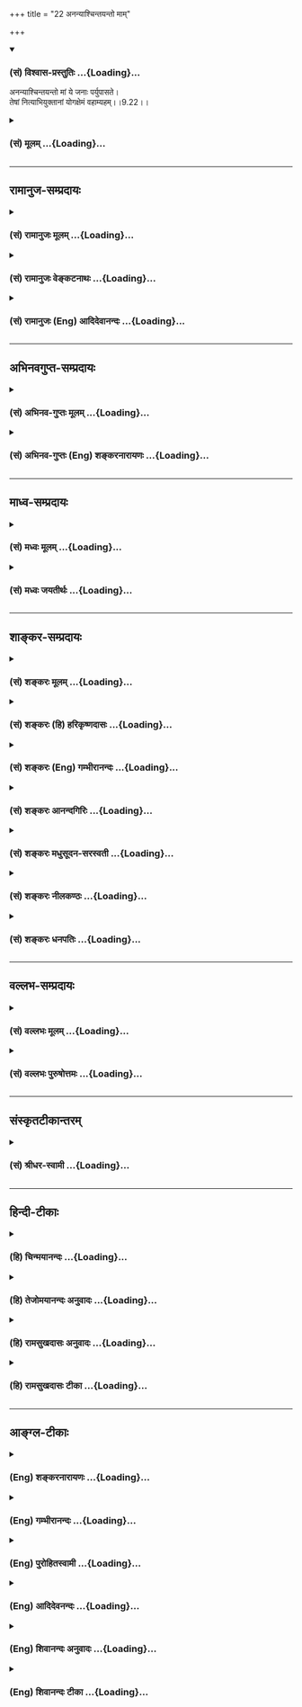 +++
title = "22 अनन्याश्चिन्तयन्तो माम्"

+++
<div class="js_include" newlevelforh1="3" title="(सं) विश्वास-प्रस्तुतिः" unfilled url="/purANam_vaiShNavam/mahAbhAratam/06-bhIShma-parva/03-bhagavad-gItA-parva/saMskRtam/vishvAsa-prastutiH/09_rAja-vidyA-rAja-guhy/22_ananyAshchintayan.md">
<details open><summary><h3>(सं) विश्वास-प्रस्तुतिः ...{Loading}...</h3></summary>

अनन्याश्चिन्तयन्तो मां ये जनाः पर्युपासते।  
तेषां नित्याभियुक्तानां योगक्षेमं वहाम्यहम्।।9.22।।
</details>
</div>
<div class="js_include collapsed" newlevelforh1="3" title="(सं) मूलम्" unfilled url="/purANam_vaiShNavam/mahAbhAratam/06-bhIShma-parva/03-bhagavad-gItA-parva/saMskRtam/mUlam/09_rAja-vidyA-rAja-guhy/22_ananyAshchintayan.md">
<details><summary><h3>(सं) मूलम् ...{Loading}...</h3></summary>

अनन्याश्चिन्तयन्तो मां ये जनाः पर्युपासते।  
तेषां नित्याभियुक्तानां योगक्षेमं वहाम्यहम्।।9.22।।
</details>
</div>


_________________
## रामानुज-सम्प्रदायः
<div class="js_include collapsed" newlevelforh1="3" title="(सं) रामानुजः मूलम्" unfilled url="/purANam_vaiShNavam/mahAbhAratam/06-bhIShma-parva/03-bhagavad-gItA-parva/saMskRtam/rAmAnujaH/mUlam/09_rAja-vidyA-rAja-guhy/22_ananyAshchintayan.md">
<details><summary><h3>(सं) रामानुजः मूलम् ...{Loading}...</h3></summary>

।।9.22।।**अनन्याः** अनन्यप्रयोजना मच्चिन्तनेन विना आत्मधारणालाभात्
मच्चिन्तनैकप्रयोजनाः **मां चिन्तयन्तो ये** महात्मानः **जनाः पर्युपासते**
सर्वकल्याणगुणान्वितं सर्वविभूतियुक्तं मां परित उपासते अन्यूनम् उपासते
**तेषां** **नित्याभियुक्तानां** मयि नित्याभियोगं काङ्क्षमाणानाम् **अहं**
मत्प्राप्तिलक्षणं **योगम्** अपुनरावृत्तिरूपं **क्षेमं** च **वहामि।**

</details>
</div>
<div class="js_include collapsed" newlevelforh1="3" title="(सं) रामानुजः वेङ्कटनाथः" unfilled url="/purANam_vaiShNavam/mahAbhAratam/06-bhIShma-parva/03-bhagavad-gItA-parva/saMskRtam/rAmAnujaH/venkaTanAthaH/09_rAja-vidyA-rAja-guhy/22_ananyAshchintayan.md">
<details><summary><h3>(सं) रामानुजः वेङ्कटनाथः ...{Loading}...</h3></summary>

  
  
।।9.22।। उपायस्यापि सुखरूपतया फलस्य च नित्यनिर्दोषनिरतिशयानन्दतया
महात्मनां विशेषोऽभिधीयत इत्याहमहात्मानस्त्विति।
अनन्यत्वविशेषणवशाच्चिन्तनस्य निरतिशयसुखरूपत्वसिद्धिः। मां इत्यादिना
योगक्षेमशब्दविवक्षितमुक्तम्। यद्यपिये त्वन्यदेवताभक्ताः \[9।23़\] इति
वक्ष्यमाणावेक्षणेनान्यदेवताप्रतीतिः; तथापि
प्रकृतकाम्यव्यवच्छेदार्थत्वादुपायसहचरं ततोऽन्यत्फलं
व्यवच्छेत्तुंअनन्यशब्दः। अत एवैकत्वानुसन्धानपरत्वं चायुक्तमिति
दर्शयतिअनन्यप्रयोजना इति। तत्र हेतुमाहमच्चिन्तनेन
विनेति। अनन्याश्चिन्तयन्तः इति समभिव्याहारसामर्थ्याच्चिन्तनादन्यस्य
निषेधसिद्धिः। निर्विशेषणस्य जनशब्दस्याकृतिगणतुल्ये जने
प्रयोगात्तद्व्यवच्छेदाय प्रकरणसिद्धमुक्तंये महात्मानो जना इति। ये
महात्मानो जानन्ति तेषामेव हि जननसाफल्यमिति भावः। पर्युपासते इत्यत्र
प्रयुक्तस्य परीत्यस्योपसर्गस्य नैरर्थक्यायोगात्तदर्थे परित इति विवक्षिते
तस्यैव प्रमाणान्तरसिद्धविशेषं दर्शयतिसर्वकल्याणेति। प्रती
कोपासनव्यवच्छेदार्थमिदमुक्तमित्यभिप्रायेणाहअन्यूनमिति।
अखण्डितगुणविभूतिकमित्यर्थः। अत्रअहं इत्यनेन
परमोदारत्वसौशील्यादिगुणविवक्षा। नहि
मोक्षकाङ्क्षिणामानुषङ्गिकभोग(प्राधान्येऽ)प्रदानेऽपि
मोक्षानुपयुक्तशरीरयात्रादिरूपौ योगक्षेमौ
दातव्यावित्यभिप्रायेणाहमत्प्राप्तीति। अलब्धलाभो योगः लब्धरक्षणं क्षेमः।
समाहारार्थत्वादेकवद्भावः। वहामि ददामीत्यर्थः।  
  

</details>
</div>
<div class="js_include collapsed" newlevelforh1="3" title="(सं) रामानुजः (Eng) आदिदेवानन्दः" unfilled url="/purANam_vaiShNavam/mahAbhAratam/06-bhIShma-parva/03-bhagavad-gItA-parva/saMskRtam/rAmAnujaH/english/AdidevAnandaH/09_rAja-vidyA-rAja-guhy/22_ananyAshchintayan.md">
<details><summary><h3>(सं) रामानुजः (Eng) आदिदेवानन्दः ...{Loading}...</h3></summary>

9.22 There are Mahatmas who, excluding everything else and having no
other purpose, meditate on Me as their only purpose, because without Me
they are unable to sustain themselves. They think of Me and worship Me
with all my auspicious attributes and with all my glories. In the case
of such devotees aspiring after eternal union with Me, I Myself
undertake the responsibility of bringing them to Myself (Yoga translated
as 'prosperity') and of preserving them in that state for ever (Ksema
translated as 'welfare'). The meaning is that they do not return to
Samsara.

</details>
</div>


_________________
## अभिनवगुप्त-सम्प्रदायः
<div class="js_include collapsed" newlevelforh1="3" title="(सं) अभिनव-गुप्तः मूलम्" unfilled url="/purANam_vaiShNavam/mahAbhAratam/06-bhIShma-parva/03-bhagavad-gItA-parva/saMskRtam/abhinava-guptaH/mUlam/09_rAja-vidyA-rAja-guhy/22_ananyAshchintayan.md">
<details><summary><h3>(सं) अभिनव-गुप्तः मूलम् ...{Loading}...</h3></summary>

।।9.22।। तथा हि --,अनन्या इति। तेभ्योऽन्ये मां चिन्तयन्तः। कथम् अनन्या
अविद्यमानं अन्यत् मद्व्यतिरिक्तं कामनीयं,( कमनीयं) फलं येषामिति। योगः;
अप्रतिलब्धमत्स्वरूपलाभः। क्षेमम्;
प्राप्तभगवत्स्वरूपप्रतिष्ठालाभपरिरक्षणम्; येन योगभ्रष्टत्वशंकाऽपि न
भवेत् इत्यर्थः।

</details>
</div>
<div class="js_include collapsed" newlevelforh1="3" title="(सं) अभिनव-गुप्तः (Eng) शङ्करनारायणः" unfilled url="/purANam_vaiShNavam/mahAbhAratam/06-bhIShma-parva/03-bhagavad-gItA-parva/saMskRtam/abhinava-guptaH/english/shankaranArAyaNaH/09_rAja-vidyA-rAja-guhy/22_ananyAshchintayan.md">
<details><summary><h3>(सं) अभिनव-गुप्तः (Eng) शङ्करनारायणः ...{Loading}...</h3></summary>

9.22 Ananyah etc. \[See for example\] those who are different \[from the
above mentioned\] and who think of Me. How \[do they think\] ; They have
nothing else : They have no other fruit apart from Me to desire for.
Acisition : gaining (realising) My nature not gained (realised) earlier.
Security of acisition : protection of the already achieved gain of being
well established in the nature of the Bhagavat. On account of this there
may not be even a doubt regarding the fall from the Yoga. This is the
idea here.

</details>
</div>


_________________
## माध्व-सम्प्रदायः
<div class="js_include collapsed" newlevelforh1="3" title="(सं) मध्वः मूलम्" unfilled url="/purANam_vaiShNavam/mahAbhAratam/06-bhIShma-parva/03-bhagavad-gItA-parva/saMskRtam/madhvaH/mUlam/09_rAja-vidyA-rAja-guhy/22_ananyAshchintayan.md">
<details><summary><h3>(सं) मध्वः मूलम् ...{Loading}...</h3></summary>

।।9.22।। अनन्याः अन्यदचिन्तयित्वा। तथा हि गौतमखिलेषु -- सर्वं परित्यज्य
मनोगतं यद्विना देवं केवलं शुद्धमाद्यम्। ये चिन्तयन्तीह तमेव धीरा
अनन्यास्ते देवमेवाविशन्ति इति। कामं कालेन महता एकान्तित्वात्समाहितैः।
शक्यो द्रष्टुं स भगवान्प्रभासन्दृश्यमण्डलः इति मोक्षधर्मे
\[म.भा.12।366।24।55\]। नित्यमभितः सर्वतो युक्तानाम्।

</details>
</div>
<div class="js_include collapsed" newlevelforh1="3" title="(सं) मध्वः जयतीर्थः" unfilled url="/purANam_vaiShNavam/mahAbhAratam/06-bhIShma-parva/03-bhagavad-gItA-parva/saMskRtam/madhvaH/jayatIrthaH/09_rAja-vidyA-rAja-guhy/22_ananyAshchintayan.md">
<details><summary><h3>(सं) मध्वः जयतीर्थः ...{Loading}...</h3></summary>

।।9.22।। अद्वैतज्ञानिनोऽनन्याः इति प्रतीतिनिरासार्थमाह -- **अनन्या** इति।
अविद्यमानमन्यद्येषां ते अनन्याः। तच्चअनन्याश्चिन्तयन्तो मां इति
प्रसङ्गाच्चिन्तनीयमिति लब्धे अन्यदचिन्तयित्वेति सिध्यति। प्रतीत एवार्थः
किं न स्यात् इत्यत आह -- **तथा ही**ति। देवमेव विशन्ति इत्यनेनयोगक्षेमं
वहाम्यहं इत्युक्तार्थं भवति। अत्रैव काममित्यागमान्तरम्। प्रभया सन्दृश्यं
मण्डलं स्वरूपं यस्यासौ तथोक्तः। दर्शनस्य योगक्षेमसाधनत्वं
प्रसिद्धमेव। नित्याभियुक्तानां
इत्यस्यापवादविषयाणामित्यन्यथाप्रतीतिनिरासार्थमाह -- **नित्यमि**ति।
सर्वतः सर्वस्मिन्देशे। शरीरेन्द्रियमनोभिर्वा युक्तानां भगवति
सेवोद्युक्तानाम्।

</details>
</div>


_________________
## शाङ्कर-सम्प्रदायः
<div class="js_include collapsed" newlevelforh1="3" title="(सं) शङ्करः मूलम्" unfilled url="/purANam_vaiShNavam/mahAbhAratam/06-bhIShma-parva/03-bhagavad-gItA-parva/saMskRtam/shankaraH/mUlam/09_rAja-vidyA-rAja-guhy/22_ananyAshchintayan.md">
<details><summary><h3>(सं) शङ्करः मूलम् ...{Loading}...</h3></summary>

।।9.22।। --,**अनन्याः** अपृथग्भूताः परं देवं नारायणम् आत्मत्वेन गताः
सन्तः **चिन्तयन्तः मां ये जनाः** संन्यासिनः **पर्युपासते; तेषां**
परमार्थदर्शिनां **नित्याभियुक्तानां** सतताभियोगिनां **योगक्षेमं** योगः
अप्राप्तस्य प्रापणं क्षेमः तद्रक्षणं तदुभयं **वहामि** प्रापयामि **अहम्**
ज्ञानी त्वात्मैव मे मतम् स च मम प्रियः यस्मात्; तस्मात् ते मम आत्मभूताः
प्रियाश्च इति।। ननु अन्येषामपि भक्तानां योगक्षेमं वहत्येव भगवान्। सत्यं
वहत्येव किं तु अयं विशेषः -- अन्ये ये भक्ताः ते आत्मार्थं स्वयमपि
योगक्षेमम् ईहन्ते अनन्यदर्शिनस्तु न आत्मार्थं योगक्षेमम् ईहन्ते न हि ते
जीविते मरणे वा आत्मनः गृद्धिं कुर्वन्ति केवलमेव भगवच्छरणाः ते अतः
भगवानेव तेषां योगक्षेमं वहतीति।। ननु अन्या अपि देवताः त्वमेव चेत्
तद्भक्ताश्च त्वामेव यजन्ते। सत्यमेवम् --,

</details>
</div>
<div class="js_include collapsed" newlevelforh1="3" title="(सं) शङ्करः (हि) हरिकृष्णदासः" unfilled url="/purANam_vaiShNavam/mahAbhAratam/06-bhIShma-parva/03-bhagavad-gItA-parva/saMskRtam/shankaraH/hindI/harikRShNadAsaH/09_rAja-vidyA-rAja-guhy/22_ananyAshchintayan.md">
<details><summary><h3>(सं) शङ्करः (हि) हरिकृष्णदासः ...{Loading}...</h3></summary>

।।9.22।। परंतु जो निष्कामी -- पूर्ण ज्ञानी हैं --, जो संन्यासी अनन्यभावसे
युक्त हुए अर्थात् परमदेव मुझ नारायणको आत्मरूपसे जानते हुए मेरा निरन्तर
चिन्तन करते हुए मेरी श्रेष्ठ -- निष्काम उपासना करते हैं; निरन्तर मुझमें
ही स्थित उन परमार्थज्ञानियोंका योगक्षेम मैं चलाता हूँ। अप्राप्त वस्तुकी
प्राप्तिका नाम योग है और प्राप्त वस्तुकी रक्षाका नाम क्षेम है; उनके ये
दोनों काम मैं स्वयं किया करता हूँ। क्योंकि ज्ञानीको तो मैं अपना आत्मा ही
मानता हूँ और वह मेरा प्यारा है इसलिये वे उपर्युक्त भक्त मेरे आत्मारूप और
प्रिय हैं। पू₀ -- अन्य भक्तोंका योगक्षेम भी तो भगवान् ही चलाते हैं उ₀ --
यह बात ठीक है; अवश्य भगवान् ही चलाते हैं किंतु उसमें यह भेद है कि जो
दूसरे भक्त हैं वे स्वयं भी अपने लिये योगक्षेमसम्बन्धी चेष्टा करते हैं;
पर अनन्यदर्शी भक्त अपने लिये योगक्षेमसम्बन्धी चेष्टा नहीं करते। क्योंकि
वे जीने और मरनेमें भी अपनी वासना नहीं रखते; केवल भगवान् ही उनके अवलम्बन
रह जाते हैं। अतः उनका योगक्षेम स्वयं भगवान् ही चलाते हैं।

</details>
</div>
<div class="js_include collapsed" newlevelforh1="3" title="(सं) शङ्करः (Eng) गम्भीरानन्दः" unfilled url="/purANam_vaiShNavam/mahAbhAratam/06-bhIShma-parva/03-bhagavad-gItA-parva/saMskRtam/shankaraH/english/gambhIrAnandaH/09_rAja-vidyA-rAja-guhy/22_ananyAshchintayan.md">
<details><summary><h3>(सं) शङ्करः (Eng) गम्भीरानन्दः ...{Loading}...</h3></summary>

9.22 On the other hand, ye janah, those persons, the monks, who are
desireless and fully illumined; who ananyah, becoming non-different
(from Me), having realized the supreme Deity, Narayana, as their own
Self; and cintayantah, becoming meditative; \['Having known that I,
Vasudeva, am the Self of all, and there is nothing else besides Me'.\]
paryu-pasate mam, worship Me everywhere; \['They see Me the one,
all-pervading, infinite Reality.'\] tesam, for them; who have realized
the supreme Truth, nitya-abhiyuktanam, who are ever attached (to Me);
aham, I; vahami, arrange for; both yoga-kesamam, securing what they lack
and preserving what they have. Yoga means making available what one does
not have, and ksema means the protection of what one has got. Since 'but
the man of Knowledge is the very Self. (This is) My opinion' and 'he too
is dear to Me' (7.17,18), therefore they have become My own Self as also
dear. Does not the Lord surely arrange for securing what they lack and
protecting what they have even in the case of other devotees; This is
true. He does arrange for it. But the difference lies in this: Others
who are devotees make their own efforts as well for their own sake, to
arrange for securing what they lack and protecting what they have. On
the contrary, those who have realized non-duality do not make any effrot
to arrange for themselves the acisition of what they do not have and the
preservation of what they have. Indeed, they desire nothing for
themselves, in life or in death. They have taken refuge only in the
Lord. Therefore the Lord Himself arranges to procure what they do not
have and protect what they have got. 'If you Yourself are the other gods
even, then do not their devotees too worship You alone;' 'Quite so!'

</details>
</div>
<div class="js_include collapsed" newlevelforh1="3" title="(सं) शङ्करः आनन्दगिरिः" unfilled url="/purANam_vaiShNavam/mahAbhAratam/06-bhIShma-parva/03-bhagavad-gItA-parva/saMskRtam/shankaraH/AnandagiriH/09_rAja-vidyA-rAja-guhy/22_ananyAshchintayan.md">
<details><summary><h3>(सं) शङ्करः आनन्दगिरिः ...{Loading}...</h3></summary>

।।9.22।। फलमनभिसंधाय त्वामेवाराधयतां
सम्यग्दर्शननिष्ठानामत्यन्तनिष्कामानां(णां) कथं योगक्षेमौ
स्यातामित्याशङ्क्याह -- **ये पुनरिति।** तेषां योगक्षेमं वहामीत्युत्तरत्र
संबन्धः। येभ्योऽन्यो न विद्यत इति,व्युत्पत्तिमाश्रित्याह --
**अपृथगिति।** कार्यस्येव कारणे कर्मतादात्म्यं व्यावर्तयति -- **परमिति।**
अहमेव वासुदेवः सर्वात्मा न मत्तोऽन्यत्किंचिदस्तीति ज्ञात्वा तमेव
प्रत्यञ्चं सदा ध्यायन्त इत्याह -- **चिन्तयन्त इति।**
प्राकृतान्व्यावर्त्य मुख्यानधिकारिणो निर्दिशति -- **संन्यासिन इति।**
पर्युपासते परितः सर्वतोऽनवच्छिन्नतया पश्यन्तीत्यर्थः। नित्याभियुक्तानां
नित्यमनवरतमादरेण ध्याने व्यापृतानामित्याह -- **सततेति।** योगश्च क्षेमश्च
योगक्षेमम्। तत्रापुनरुक्तमर्थमाह -- **योग इति।** किमर्थं परमार्थदर्शिनां
योगक्षेमं वहसीत्याशङ्क्याह -- **ज्ञानीत्विति।** अतस्तेषां योगक्षेमं
वहामीति संबन्धः। सम्यग्दर्शननिष्ठानामेव योगक्षेमं वहति भगवानिति
विशेषणममृष्यमाणः शङ्कते -- **नन्विति।** अन्येषामपि भक्तानां
भगवान्योगक्षेमं वहतीत्येतदङ्गीकरोति -- **सत्यमिति।** तर्हि भक्तेषु
ज्ञानिषु च विशेषो नास्तीति पृच्छति -- **किंत्विति।** तत्र विशेषं
प्रतिज्ञाय विवृणोति -- **अयमित्यादिना।** योगक्षेममुद्दिश्य स्वयमीहन्ते
चेष्टां कुर्वन्तीति यावत्। आत्मविदां स्वार्थं योगक्षेममुद्दिश्य
चेष्टाभावं स्पष्टयति -- **नहीति।** गृद्धिरपेक्षा कामना तामित्येतत्।
ज्ञानिनां तर्हि सर्वत्रानास्थेत्याशङ्क्याह -- **केवलमिति।** तेषां
तदेकशरणत्वे फलितमाह **अत इति।** इतिशब्दो विशेषशब्देन संबध्यते।

</details>
</div>
<div class="js_include collapsed" newlevelforh1="3" title="(सं) शङ्करः मधुसूदन-सरस्वती" unfilled url="/purANam_vaiShNavam/mahAbhAratam/06-bhIShma-parva/03-bhagavad-gItA-parva/saMskRtam/shankaraH/madhusUdana-sarasvatI/09_rAja-vidyA-rAja-guhy/22_ananyAshchintayan.md">
<details><summary><h3>(सं) शङ्करः मधुसूदन-सरस्वती ...{Loading}...</h3></summary>

।।9.22।। निष्कामाः सम्यग्दर्शिनस्तु अन्यो भेददृष्टिविषयो न विद्यते येषां
तेऽनन्याः सर्वाद्वैतदर्शिनः सर्वभोगनिःस्पृहा अहमेव भगवान्वासुदेवः
सर्वात्मा न मद्व्यतिरिक्तं किंचिदस्तीति ज्ञात्वा तमेव प्रत्यञ्चं सदा
चिन्तयन्तो मां नारायणमात्मत्वेन ये जनाः साधनचतुष्टयसंपन्नाः संन्यासिनः
परि सर्वतोऽनवच्छिन्नतया पश्यन्ति ते मदनन्यतया कृतकृत्या एवेति शेषः।
अद्वैतदर्शननिष्ठानामत्यन्तनिष्कामानां(णां) तेषां स्वयमप्रयतमानानां कथं
योगक्षेमौ स्यातामित्यत आह -- तेषां नित्याभियुक्तानां नित्यमनवरतमादरेण
ध्याने व्यापृतानां देहयात्रामात्रार्थमप्यप्रयतमानानां योगं च क्षेमं च
अलब्धस्य लाभं लब्धस्य परिरक्षणं च शरीरस्थित्यर्थं,योगक्षेममकामयमानानामपि
वहामि प्रापयाम्यहं सर्वेश्वरः। प्रियो हि ज्ञानिनोऽत्यर्थमहं स च मम
प्रियः। उदाराः सर्व एवैते ज्ञानीत्वमात्मैव मे मतम् इति ह्युक्तम्। यद्यपि
सर्वेषामपि योगक्षेमं वहति भगवान् तथाप्यन्येषां प्रयत्नमुत्पाद्य
तद्द्वारा वहति; ज्ञानिनां तु तदर्थं प्रयत्नमनुत्पाद्य वहतीति विशेषः।

</details>
</div>
<div class="js_include collapsed" newlevelforh1="3" title="(सं) शङ्करः नीलकण्ठः" unfilled url="/purANam_vaiShNavam/mahAbhAratam/06-bhIShma-parva/03-bhagavad-gItA-parva/saMskRtam/shankaraH/nIlakaNThaH/09_rAja-vidyA-rAja-guhy/22_ananyAshchintayan.md">
<details><summary><h3>(सं) शङ्करः नीलकण्ठः ...{Loading}...</h3></summary>

।।9.22।। एवं कर्मिणामावृत्तिं फलं चोक्त्वा भक्तानामपि मद्भजनेनैव
सर्वसिद्धिरित्याह -- **अनन्या इति।** नास्ति अन्य उपास्यो येषाम्। अहमेव
भगवान्वासुदेव इत्यभेदेन चिन्तयन्त इत्यर्थः। ये जनाः पर्युपासते परितः
साकल्येन कात्स्न्र्येनाद्वैतदृष्ट्येत्यर्थः। उपासते तेषां
नित्याभियुक्तानां सतताभियोगिनां। योगः अप्राप्तस्यान्नादेर्योगभूमिकाया वा
प्रापणं। क्षेमः तस्यैव प्राप्तस्य संरक्षणं। तद्वयमहमेव वहामि निर्वहामि।
तैरन्नाद्यर्थं वा योगभूमिषूर्ध्वोर्ध्वभूमिलाभार्थं वा चिन्ता न
कर्तव्येत्यर्थः। अनन्यचेतसां तेषां मदभिन्नत्वात्सर्वं सेत्स्यतीत्यर्थः।
तथा चोक्तंज्ञानी त्वात्मैव मे मतम् इति।

</details>
</div>
<div class="js_include collapsed" newlevelforh1="3" title="(सं) शङ्करः धनपतिः" unfilled url="/purANam_vaiShNavam/mahAbhAratam/06-bhIShma-parva/03-bhagavad-gItA-parva/saMskRtam/shankaraH/dhanapatiH/09_rAja-vidyA-rAja-guhy/22_ananyAshchintayan.md">
<details><summary><h3>(सं) शङ्करः धनपतिः ...{Loading}...</h3></summary>

।।9.22।। ननु कामकामानां तु तत्तत्कामनया कर्मानुष्ठाने कृते सति भोगादिकं
सिध्यति; ये पुनर्निष्कामाः तत्त्वदर्शिनस्त्वां पर्युपासते तेषां
भोगकामनारहितानामपि शरीरस्थितिहेतुभूतौ योगक्षेमौ खतं स्यातामिति तत्राह --
अनन्या इति। मत्तोऽपृथग्भूताः परं देवं वासुदेवं ममात्मत्वेन प्रतिपन्नाः
सन्ते जना मां चिन्तयन्तोऽहमेव वासुदेव इति ज्ञात्वा प्रत्यभिन्नं मां
ध्यायन्तः पर्युपासते परितः सर्वतोऽनवच्छिन्नतया पश्यन्तीत्यर्थः। तेषां
सभ्यग्दर्शिनां नित्याभियुक्तानां नित्यं सततमत्यादरेण मच्चिन्तने
व्यापृतानां योगक्षेमं वहाम्यहं योगश्च क्षेमश्चेति समाहारद्वन्द्वः।
अलब्धस्य प्रापणं योगः। लब्धस्य परिपालनं क्षेमस्तदुभयं वहामि प्रापयामि।
यतः कारणात् ज्ञानिनो ममात्मभूतत्वादतिप्रियाः। तदुक्तम्उदाराः सर्व एवैते
ज्ञानी त्वात्मैव मे मतं;स च मम प्रियः इति। यद्यप्यन्येषामपि भक्तानां
योगक्षेमं भगवान्वहत्येव तथाप्यन्ये ये भक्तास्ते आत्मार्थं स्वयमपि
योगक्षेममीहन्ते अनन्यदर्शिनस्तु नेति विशेषः।

</details>
</div>


_________________
## वल्लभ-सम्प्रदायः
<div class="js_include collapsed" newlevelforh1="3" title="(सं) वल्लभः मूलम्" unfilled url="/purANam_vaiShNavam/mahAbhAratam/06-bhIShma-parva/03-bhagavad-gItA-parva/saMskRtam/vallabhaH/mUlam/09_rAja-vidyA-rAja-guhy/22_ananyAshchintayan.md">
<details><summary><h3>(सं) वल्लभः मूलम् ...{Loading}...</h3></summary>

।।9.22।। मद्भक्तास्तु मदनुग्रहेण कृतार्था भवन्तीत्याह -- अनन्या इति।
अत्रेदमाकूतम् -- भगवता मार्गत्रयं स्वत उद्भावितम्; मनसा वाचा स्वरूपेण
चेति तत्र स्वप्राप्त्यर्थं मार्गद्वयं प्रकटितं मर्यादारूपं पुष्टिरूपं च
तत्र येषां जीवानां दैवानां मर्यादायामङ्गीकारस्तेषां साधनक्रमेणैव
भगवत्प्राप्तिः। यथाऽऽसुरावेशिनामपि मुक्तिं ददत्स्वरूपं दृष्टवतो
मुचुकुन्दस्य दोषवर्णनपूर्वकं तद्रहिताग्रिमान्तिमजन्मनि स्वप्राप्तिकथनम्।
येषां च पुष्टिभक्तिमार्गे तेषां केवलानुग्रहेणैव न साधनापेक्षयेति
निश्चयः; यथा व्रजादिस्थितानाम्। तत्र तत्राङ्गीकारे चेच्छैव हेतुः
स्वतन्त्रेच्छत्वान्नान्यनियम्यता। तथाच साधनवाक्यान्यत्र
मर्यादामार्गपराणि। तत्राङ्गीकृतानां तथैव प्रवृत्तिः फलं च। पुष्टिमार्गे
त्वङ्गीकृतानांतस्मान्मद्भक्तियुक्तस्य योगिनो वै मदात्मनः। न ज्ञानं न च
वैराग्यं प्रायः श्रेयो भवेदिह। यत्कर्मभिर्यत्तपसा ज्ञानवैराग्यतश्च यत्।
योगेन दानधर्मेण श्रेयोभिरितरैरपि। सर्वं मद्भक्तियोगेन मद्भक्तो
लभतेऽञ्जसा। \[भाग.11।20।3133\] इति भगवद्वाक्यैर्ज्ञानादिसाधनरहितानामेव
भक्तिकथनम्। मद्भक्तेः कल्पतरुस्वभावत्वेनेतरसकलसाधनासाध्यसाधकत्वोक्तेश्च
नेतरसाधनसापेक्षता भक्तौ। भगवान् भजतां मुकुन्दो मुक्तिं ददाति कर्हिचित्
स्म न भक्तियोगं इति वाक्येऽपि मुक्तिसाधनपूर्णानामपि भगवद्दाने
भक्तिप्राप्तिरदाने चाप्राप्तिरिति निरूपणादप्यनुग्रहेतरसाधनासाध्यत्वं
भक्तौ निश्चीयते। उक्तमार्गद्वये चाङ्गीकारोऽनुग्रहेणैवेति न
मर्यादामार्गेऽपि भक्तेः साधनबलैकसाध्यत्वम्। अन्यथा जायस्व म्रियस्वेति
तृतीयमार्गे एवाङ्गीकारं कथं न कुर्यात्। पुष्टौ साधनानां व्यभिचारादेव न
हेतुत्वं; मर्यादायां न तथेति इदमग्रे स्पष्टीभविष्यति। ये जना मदीया
अनन्या भावनान्तररहिताः (साधनान्तररहिताः) भावनान्तरया देवान्तरविषया
फलान्तरविषया मार्गान्तरविषया च तद्रहिताः मदनुग्रहैकलभ्यमभक्तिमन्तः मां
पुरुषोत्तममेव चिन्तयन्तः मर्यादापुष्टिमार्गीयाः मदुक्तमार्गेण मामुपासते
सेवन्ते तेषां नित्यमेवाभितो युक्तानां सम्बद्धानां योगक्षेममिति। योगं इह
लोके सेवोपयोगार्थं धनधान्यवस्त्रादिलाभं; क्षेमं चामुत्रात्यन्तिकं श्रेयो
मोक्षलक्षणं वहामि साधयामि।

</details>
</div>
<div class="js_include collapsed" newlevelforh1="3" title="(सं) वल्लभः पुरुषोत्तमः" unfilled url="/purANam_vaiShNavam/mahAbhAratam/06-bhIShma-parva/03-bhagavad-gItA-parva/saMskRtam/vallabhaH/puruShottamaH/09_rAja-vidyA-rAja-guhy/22_ananyAshchintayan.md">
<details><summary><h3>(सं) वल्लभः पुरुषोत्तमः ...{Loading}...</h3></summary>

  
  
।।9.22।। अथ ये पूर्वोक्तसर्वस्वरूपं मदंशबलयुक्तं ज्ञात्वा सर्वं परित्यज्य
मां भजन्ति; तेषां सर्वमहमेव करोमि; त उत्तमा इति तत्स्वरूपमाह -- अनन्या
इति। अनन्याः न विद्यते अन्यो लौकिकालौकिकादिषु प्रार्थ्यत्वेन येषां; वा
मत्सेवनातिरिक्तं फलं येषां ते तथाभूताः सन्तो मामेकं चिन्तयन्तः सर्वतो
मनोनिरोधेन मां स्मरन्तो ये दुर्लभा जनाः जन्मभाजो
मत्सेवार्थकजन्मज्ञानवन्तः पर्युपासते परितः सर्वात्मभावेन सेवन्त
इत्यर्थः। तेषां नित्याभियुक्तानां नित्यस्वरूपस्य मम सेवनपराणां मम
नित्यमभियुक्तानां सम्मतानां योगं सेवार्थधनादिसम्पत्तिलाभं सेवने मद्योगं
वा; क्षेमं तत्पालनं भक्त्युन्मुखीकरणात्मकं मद्भावरूपं वा अहं पुरुषोत्तमः
वहामि पालयामीत्यर्थः। वहनोक्त्या तदशक्तौ स्वशक्त्याविर्भावेन तत्करोमीति
व्यञ्जितम्।  
  

</details>
</div>


_________________
## संस्कृतटीकान्तरम्
<div class="js_include collapsed" newlevelforh1="3" title="(सं) श्रीधर-स्वामी" unfilled url="/purANam_vaiShNavam/mahAbhAratam/06-bhIShma-parva/03-bhagavad-gItA-parva/saMskRtam/shrIdhara-svAmI/09_rAja-vidyA-rAja-guhy/22_ananyAshchintayan.md">
<details><summary><h3>(सं) श्रीधर-स्वामी ...{Loading}...</h3></summary>

।।9.22।। मद्भक्तास्तु मत्प्रसादेन कृतार्था भवन्तीत्याह **-- अनन्या
इति।** अनन्या नास्ति मद्व्यतिरेकेणान्यत्काम्यं भजनीयं देवतान्तरं येषां
तथाभूता ये जना मां चिन्तयन्तः सेवन्ते; तेषां नित्याभियुक्तानां सर्वदा
मदेकनिष्ठानां योगं धनादिलाभं क्षेमं च तत्पालनं मोक्षं वा
तैरप्रार्थितमप्यहमेव वहामि प्रापयामि।

</details>
</div>


_________________
## हिन्दी-टीकाः
<div class="js_include collapsed" newlevelforh1="3" title="(हि) चिन्मयानन्दः" unfilled url="/purANam_vaiShNavam/mahAbhAratam/06-bhIShma-parva/03-bhagavad-gItA-parva/hindI/chinmayAnandaH/09_rAja-vidyA-rAja-guhy/22_ananyAshchintayan.md">
<details><summary><h3>(हि) चिन्मयानन्दः ...{Loading}...</h3></summary>

।।9.22।। यह श्लोक उस रहस्य को अनावृत करता है; जिसे जानकर आध्यात्मिक और
भौतिक क्षेत्र में भी निश्चित रूप से महान सफलता प्राप्त की जा सकती है।
यहाँ ध्यान देने योग्य बात है कि यह श्लोक लगभग गीता का मध्यबिन्दु है। हम
क्रमश आध्यात्मिक और भौतिक दृष्टि से इसके अर्थ पर विचार करेंगे। जो लोग यह
जानकर कि एकमात्र आत्मा ही सम्पूर्ण विश्व का अधिष्ठान और पारमार्थिक सत्य
है; अनन्यभाव से मेरा अर्थात् आत्मस्वरूप का ध्यान करते हैं; श्रीकृष्ण वचन
देते हैं कि उन नित्ययुक्त भक्तजनों का योगक्षेम मैं वहन करता हूँ। योग का
अर्थ है अधिक से अधिक आध्यात्मिक शक्ति; और क्षेम का अर्थ है अध्यात्म का
चरम लक्ष्य परमानन्द की प्राप्ति; जो यज्ञ का फल है। इन योग और क्षेम को
भगवान् ही पूर्ण करते हैं। अब; यदि इसे; व्यावहारिक जगत् के विभिन्न कार्य
क्षेत्रों में दिनरात परिश्रम करने वाले लोगों के लिए सफलता का भेद बताने
वाला मानें; तब भी यही श्लोक उस रहस्य को बताता हैं; जिसके द्वारा संसारी
लोग अपने जीवन में पूर्ण सफलता प्राप्त कर सकते हैं। हाथ में लिए हुए किसी
भी कार्य में; यदि मनुष्य एक ही लक्ष्य को ध्यान में रखकर अपनी संकल्प
शक्ति का उपयोग कर एक ही संकल्प को बनाये रख सकता है; तो उसकी सफलता
निश्चित समझनी चाहिए। परन्तु दुर्भाग्य है कि सामान्य जन एक ही संकल्प को
बनाये नहीं रख पाते हैं। इसलिए; उनका लक्ष्य सदैव परिवर्तित होता रहता है
और उनसे दूर और दूर होता जाता है। इस स्थिति में उनका संकल्प दृढ़ कैसे रह
सकता है ऐसे आकस्मिक और क्षणिक निश्चय वाले लोगों के लिए जीवन में किसी भी
कार्य क्षेत्र में उन्नति करना सम्भव नहीं है। हमारे युग की सबसे बड़ी
त्रासदी (दुख की बात) यह प्रतीत होती है कि हम इस एक अत्यन्त स्पष्ट एवं
सुबोध तथ्य की उपेक्षा करते हैं कि विचारों से ही निर्माण कार्य होता है।
संकल्पशक्ति से ही कर्मबल प्राप्त करते हैं। जब शक्तिदायक स्रोत ही
श्वासरुद्ध हो जाता है या बिखर जाता है; तब बाह्य कार्यों में कार्यान्वयन
की शक्ति क्षीण और प्रभावहीन हो जाती है। सफलता के लिए आवश्यक है कि मनुष्य
एकाग्र चित्त से; निश्चित किये हुए अपने जीवन के लक्ष्य के विषय में सतत
स्फूर्ति; उत्साह और सार्मथ्य के साथ चिन्तन करे। केवल विचार करना अपने आप
में पर्याप्त नहीं है और कर्मों की आवश्यकता के विषय में भी दो मत नहीं हो
सकते हैं। वर्तमान पीढ़ी के अनेक नवयुवक यद्यपि एक लक्ष्य को निरन्तर बनाये
रखने में सक्षम हैं; परन्तु कार्यक्षेत्र में प्रवेश करके सफलता के लिए
सर्व सम्भव प्रयत्न करने के लिए जिस तत्परता की आवश्यकता होती है; उसका
उनमें अभाव रहता है। उपासना शब्द का अर्थ है पूजा। पूजा के द्वारा हम देवता
का आह्वान करते हैं देवता माने किसी भी क्षेत्र की फल प्रदायक
सार्मथ्य। यहाँ उपासते क्रियापद को परि उपसर्ग लगाया गया है; जिसका आशय है
सम्पूर्ण प्रयत्न। अपने चुने हुए कार्य में सफलता की निर्मिति के लिए
सम्पूर्ण प्रयत्न की आवश्यकता है; जिसमें कोई भी सम्भव प्रयत्न नहीं छोड़ा
गया हो। अब तक; सफलता के रहस्य की दो कुञ्जियाँ बताई गयीं है; जिनके अभाव
मंे कोई भी कार्य यशस्वी नहीं हो सकता; और वे हैं (क) संकल्प का सातत्य; और
(ख) एक निश्चित लक्ष्य के लिए अपना सर्वस्व अर्पण करना। तीसरी मुख्य कुञ्जी
है (ग) नित्ययुक्तता अर्थात् आत्मसंयम। जीवन में दर्शनीय व गौरवमय सफलता
पाने के लिए आत्मसंयम आवश्यक है। जब जीवन में किसी महत्त्वाकांक्षा को लेकर
मनुष्य अपने मार्ग पर अग्रसर होता है; तब उसे अनेक कठिनाइयों का सामना करना
पड़ता है। उसके लक्ष्य से भिन्न; अनेक आकर्षक और प्रलोभित करने वाली
योजनाएं उसके समक्ष प्रस्तुत की जाती हैं; जिनके चिन्तन में वह अपनी शक्ति
का अपव्यय करके थक जाता है और इस प्रकार अपने चुने हुए कार्य को भी
सफलतापूर्वक करने में असमर्थ हो जाता है। उन्नति में बाधक ऐसे विघ्न से
सुरक्षित रहने के लिए आत्मसंयम अत्यावश्यक है। श्री शंकराचार्य योगक्षेम के
अर्थ इस प्रकार बताते हैं ; अप्राप्त वस्तु को प्राप्त करना योग और प्राप्त
वस्तु का रक्षण करना क्षेम कहलाता है। प्रस्तुत विवेचन के सन्दर्भ में ये
अर्थ भी उपयुक्त हैं और प्रयोज्य हैं। जीवन में; जिन किसी भी रूप में विरोध
और स्पर्धा; संघर्ष और दुख आते हैं; वे प्रत्येक व्यक्ति के लिए स्थानस्थान
पर और समयसमय पर भिन्नभिन्न प्रकार के होते हैं। मनुष्य के इस संघर्ष को
मुख्यत दो भागों में विभाजित किया जा सकता है; (क) अप्राप्त वस्तु की
प्राप्ति के लिए संघर्ष; और (ख) प्राप्त वस्तु के रक्षण के लिए प्रयत्न। इन
दोनों से उत्पन्न तनाव जीवन की शान्ति और आनन्द को छिन्नभिन्न कर देता है।
जो व्यक्ति इन दो चिन्ताओं से मुक्त है; वह सबसे भाग्यवान व्यक्ति है;
क्योंकि वह कृतकृत्य है। इन दोनों के अभाव में उस पुरुष के जीवन में दुख की
गन्धमात्र नहीं होती और वह अक्षय सुख को प्राप्त हो जाता है। यहाँ भगवान्
श्रीकृष्ण वचन देते हैं कि जो कोई व्यक्ति उपर्युक्त सफलता की तीन
कुञ्जियों को समझकर उद्यमता से उनका पालन करेगा उसे; योग और क्षेम की
चिन्ता करने की आवश्यकता नहीं है; क्योंकि उसको पूर्ण करने का उत्तरदायित्व
स्वयं भगवान् स्वेच्छापूर्वक निभाते हैं। यहाँ भगवान् शब्द से तात्पर्य इस
जगत् और उसमें होने वाली घटनाओं के पीछे जो शाश्वत नियम कार्य कर रहा है;
उससे समझना चाहिए। सिंचाई कार्य के लिए जब जल को उच्च से निम्न धरातल की ओर
प्रवाहित किया जाता है; तो इच्छित क्षेत्र में उसके प्रवाह के लिए हमें
केवल उसकी दिशा ही सही करनी होती है। तत्पश्चात् प्रकृतिक नियम के अनुसार
वह जल स्वत ही उच्च से निम्न धरातल की ओर प्रवाहित होगा। इसी प्रकार; जो
कोई पुरुष अपने कार्यक्षेत्र में यहाँ वर्णित शारीरिक; मानसिक और बौद्धिक
स्तर पर पालन करने योग्य नियमांे के अनुसार कार्य करेगा; सफलता ऐसी
परिस्थितियों के सजग शासक के चरणों को चूमेगी। अब; एक अन्य प्रकरण का
प्रारम्भ किया जाता है; जिसमें उन साधकों के विषय में विचार किया गया है;
जो विपरीत मार्गदर्शन के कारण परिच्छिन्न शक्ति एवं अनित्य फल के अधिष्ठाता
देवताओं की पूजा करते हैं --

</details>
</div>
<div class="js_include collapsed" newlevelforh1="3" title="(हि) तेजोमयानन्दः अनुवादः" unfilled url="/purANam_vaiShNavam/mahAbhAratam/06-bhIShma-parva/03-bhagavad-gItA-parva/hindI/tejomayAnandaH/anuvAdaH/09_rAja-vidyA-rAja-guhy/22_ananyAshchintayan.md">
<details><summary><h3>(हि) तेजोमयानन्दः अनुवादः ...{Loading}...</h3></summary>

।।9.22।। अनन्य भाव से मेरा चिन्तन करते हुए जो भक्तजन मेरी ही उपासना करते
हैं, उन नित्ययुक्त पुरुषों का योगक्षेम मैं वहन करता हूँ।।

</details>
</div>
<div class="js_include collapsed" newlevelforh1="3" title="(हि) रामसुखदासः अनुवादः" unfilled url="/purANam_vaiShNavam/mahAbhAratam/06-bhIShma-parva/03-bhagavad-gItA-parva/hindI/rAmasukhadAsaH/anuvAdaH/09_rAja-vidyA-rAja-guhy/22_ananyAshchintayan.md">
<details><summary><h3>(हि) रामसुखदासः अनुवादः ...{Loading}...</h3></summary>

।।9.22।। जो अनन्य भक्त मेरा चिन्तन करते हुए मेरी उपासना करते हैं,
मेरेमें निरन्तर लगे हुए उन भक्तोंका योगक्षेम (अप्राप्तकी प्राप्ति और
प्राप्तकी रक्षा) मैं वहन करता हूँ।

</details>
</div>
<div class="js_include collapsed" newlevelforh1="3" title="(हि) रामसुखदासः टीका" unfilled url="/purANam_vaiShNavam/mahAbhAratam/06-bhIShma-parva/03-bhagavad-gItA-parva/hindI/rAmasukhadAsaH/TIkA/09_rAja-vidyA-rAja-guhy/22_ananyAshchintayan.md">
<details><summary><h3>(हि) रामसुखदासः टीका ...{Loading}...</h3></summary>

।।9.22।।***व्याख्या--*'अनन्याश्चिन्तयन्तो मां ये जनाः पर्युपासते'--**जो
कुछ देखने, सुनने और समझनेमें आ रहा है, वह सब-का-सब भगवान्का स्वरूप ही है
और उसमें जो कुछ परिवर्तन तथा चेष्टा हो रही है, वह सब-की-सब भगवान्की लीला
है -- ऐसा जो दृढ़तासे मान लेते हैं, समझ लेते हैं, उनकी फिर भगवान्के
सिवाय कहीं भी महत्त्वबुद्धि नहीं होती। वे भगवान्में ही लगे रहते हैं।
इसलिये वे 'अनन्य' हैं। केवल भगवान्में ही महत्ता और प्रियता होनेसे उनके
द्वारा स्वतः भगवान्का ही चिन्तन होता है।

</details>
</div>


_________________
## आङ्ग्ल-टीकाः
<div class="js_include collapsed" newlevelforh1="3" title="(Eng) शङ्करनारायणः" unfilled url="/purANam_vaiShNavam/mahAbhAratam/06-bhIShma-parva/03-bhagavad-gItA-parva/english/shankaranArAyaNaH/09_rAja-vidyA-rAja-guhy/22_ananyAshchintayan.md">
<details><summary><h3>(Eng) शङ्करनारायणः ...{Loading}...</h3></summary>

9.22. Those men who, having nothing else \[as their goal\] worship Me
everywhere and are thinking of Me \[alone\]; to them, who are constantly
and fully attached \[to Me\], I bear acisition and the security of
acisition.

</details>
</div>
<div class="js_include collapsed" newlevelforh1="3" title="(Eng) गम्भीरानन्दः" unfilled url="/purANam_vaiShNavam/mahAbhAratam/06-bhIShma-parva/03-bhagavad-gItA-parva/english/gambhIrAnandaH/09_rAja-vidyA-rAja-guhy/22_ananyAshchintayan.md">
<details><summary><h3>(Eng) गम्भीरानन्दः ...{Loading}...</h3></summary>

9.22 Those persons who, becoming non-different from Me and meditative,
worship Me everywhere, for them, who are ever attached (to Me), I
arrange for securing what they lack and preserving what they have.

</details>
</div>
<div class="js_include collapsed" newlevelforh1="3" title="(Eng) पुरोहितस्वामी" unfilled url="/purANam_vaiShNavam/mahAbhAratam/06-bhIShma-parva/03-bhagavad-gItA-parva/english/purohitasvAmI/09_rAja-vidyA-rAja-guhy/22_ananyAshchintayan.md">
<details><summary><h3>(Eng) पुरोहितस्वामी ...{Loading}...</h3></summary>

9.22 But if a man will meditate on Me and Me alone, and will worship Me
always and everywhere, I will take upon Myself the fulfillment of his
aspiration, and I will safeguard whatsoever he shall attain.

</details>
</div>
<div class="js_include collapsed" newlevelforh1="3" title="(Eng) आदिदेवनन्दः" unfilled url="/purANam_vaiShNavam/mahAbhAratam/06-bhIShma-parva/03-bhagavad-gItA-parva/english/AdidevanandaH/09_rAja-vidyA-rAja-guhy/22_ananyAshchintayan.md">
<details><summary><h3>(Eng) आदिदेवनन्दः ...{Loading}...</h3></summary>

9.22 There are those who, excluding all else, think of Me and worship
Me, aspiring after eternal union with Me. Their prosperity and welfare
(Yoga and Ksema) are looked after by Me.

</details>
</div>
<div class="js_include collapsed" newlevelforh1="3" title="(Eng) शिवानन्दः अनुवादः" unfilled url="/purANam_vaiShNavam/mahAbhAratam/06-bhIShma-parva/03-bhagavad-gItA-parva/english/shivAnandaH/anuvAdaH/09_rAja-vidyA-rAja-guhy/22_ananyAshchintayan.md">
<details><summary><h3>(Eng) शिवानन्दः अनुवादः ...{Loading}...</h3></summary>

9.22 For those men who worship Me alone, thinking of no other, for those
ever-united, I secure what is not already possessed and preserve what
they already possess.

</details>
</div>
<div class="js_include collapsed" newlevelforh1="3" title="(Eng) शिवानन्दः टीका" unfilled url="/purANam_vaiShNavam/mahAbhAratam/06-bhIShma-parva/03-bhagavad-gItA-parva/english/shivAnandaH/TIkA/09_rAja-vidyA-rAja-guhy/22_ananyAshchintayan.md">
<details><summary><h3>(Eng) शिवानन्दः टीका ...{Loading}...</h3></summary>

9.22 अनन्याः without others; चिन्तयन्तः thinking; माम् Me; ये who; जनाः
men; पर्युपासते worship; तेषाम् of them; नित्याभियुक्तानाम् of the
everunited; योगक्षेमम् the supply of what is not already possessed; and
the preservation of what is already possessed; वहामि carry; अहम्
I.Commentary Ananyah Nonseparate. This is another interpretation.
Persons who; meditating on Me as nonseparate; worship Me in all beings
-- to them who are ever devout; I secure gain and safety. They consider
themselves as nonseparate; i.e.; they look upon the Supreme Being as
nonseparate from their own Self they look upon the Supreme Being as
their own Self.Those devotees who behold nothing as separate from
themselves have no selfish interests of their own. They certainly do not
look for their own gain and safety. They have no desire for life or
death. They have taken sole refuge in the Lord. They have nothing to
lose; because there is nothing they call their own. Their very bodies
become Gods. They have no desire for acisition because all their desires
are gratified by their communion with the Lord. They have eternal
satisfaction as they possess all the divine Aisvarya; the supreme wealth
of the Lord.They entertain no other thoughts than those of the Lord.
Conseently the Lord Himself looks after their bodily wants; such as food
and clothing (this is known as Yoga); and preserves what they already
possess (this is known as Kshema). He does these two acts. Just as the
father and mother attend to the bodily needs of their children; so also
the Lord attends to the needs of His devotees.They direct their whole
mind with full faith towards the Lord. They make the Lord alone the sole
object of their thought. For them nothing is dearer in this world than
the Lord. They live for the Lord alone. They think of Him only with
singeleness of purpose and onepointed devotion. They behold nothing but
the Lord. They love Him in all creatures. When they lead such a life;
the Lord takes the whole burden of securing gain (Yoga) and safety
(Kshema) for them upto Himself.Nityayuktah Those who constantly meditate
on the Lord with intense devotion and onepointed mind.
(Cf.VIII.14XVIII.66)

</details>
</div>
